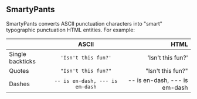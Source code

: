 ## SmartyPants

SmartyPants converts ASCII punctuation characters into "smart" typographic punctuation HTML entities. For example:


|                |ASCII                          |HTML                         |
|:----------------|:-------------------------------:|-----------------------------:|
|Single backticks|`'Isn't this fun?'`            |'Isn't this fun?'            |
|Quotes          |`"Isn't this fun?"`            |"Isn't this fun?"            |
|Dashes          |`-- is en-dash, --- is em-dash`|-- is en-dash, --- is em-dash|

